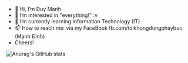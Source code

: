 - 👋 Hi, I’m Duy Mạnh
- 👀 I’m interested in "everything!" :v
- 🌱 I’m currently learning Information Technology (IT)
- 📫 How to reach me: via my FaceBook fb.com/toikhongdungphaybuc (Mạnh Đinh)
- Cheers! 


![Anurag's GitHub stats](https://github-readme-stats.vercel.app/api?username=anuraghazra&show_icons=true&theme=radical)

<!---
duymanh3602/duymanh3602 is a ✨ special ✨ repository because its `README.md` (this file) appears on your GitHub profile.
You can click the Preview link to take a look at your changes.
--->
